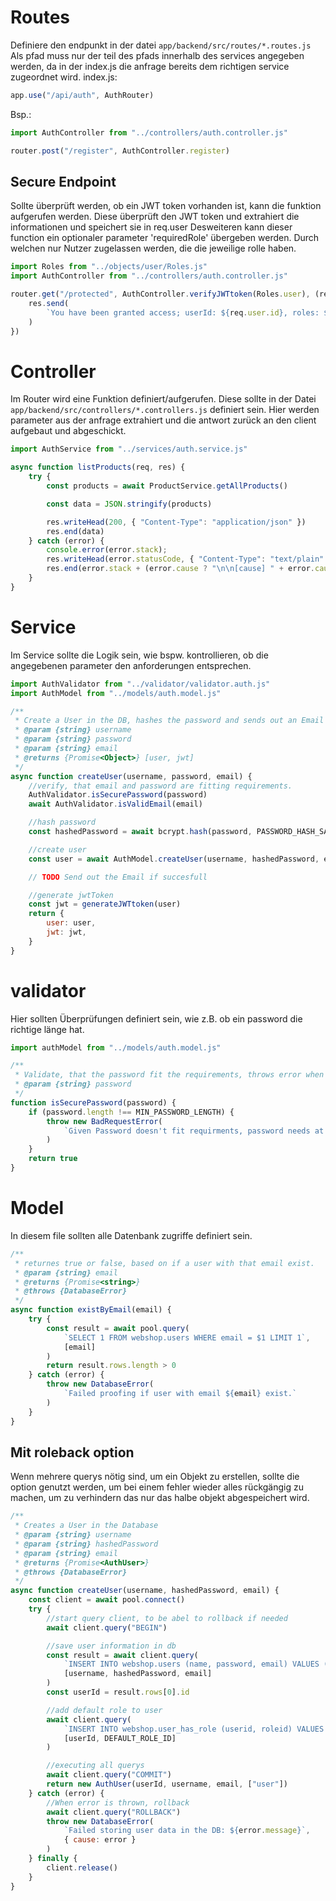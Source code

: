 # Routes
Definiere den endpunkt in der datei `app/backend/src/routes/*.routes.js`
Als pfad muss nur der teil des pfads innerhalb des services angegeben werden, da in der index.js die anfrage bereits dem richtigen service zugeordnet wird.
index.js:
```javascript
app.use("/api/auth", AuthRouter)
```
 
Bsp.:
```javascript
import AuthController from "../controllers/auth.controller.js"

router.post("/register", AuthController.register)
```

## Secure Endpoint
Sollte überprüft werden, ob ein JWT token vorhanden ist, kann die funktion aufgerufen werden. Diese überprüft den JWT token und extrahiert die informationen und speichert sie in req.user
Desweiteren kann dieser function ein optionaler parameter 'requiredRole' übergeben werden. Durch welchen nur Nutzer zugelassen werden, die die jeweilige rolle haben.

```javascript
import Roles from "../objects/user/Roles.js"
import AuthController from "../controllers/auth.controller.js"

router.get("/protected", AuthController.verifyJWTtoken(Roles.user), (req, res) => {
    res.send(
        `You have been granted access; userId: ${req.user.id}, roles: ${req.user.roles}`
    )
})
```

# Controller
Im Router wird eine Funktion definiert/aufgerufen. Diese sollte in der Datei `app/backend/src/controllers/*.controllers.js` definiert sein.
Hier werden parameter aus der anfrage extrahiert und die antwort zurück an den client aufgebaut und abgeschickt.
```javascript
import AuthService from "../services/auth.service.js"

async function listProducts(req, res) {
    try {
        const products = await ProductService.getAllProducts()

        const data = JSON.stringify(products)

        res.writeHead(200, { "Content-Type": "application/json" })
        res.end(data)
    } catch (error) {
        console.error(error.stack);
        res.writeHead(error.statusCode, { "Content-Type": "text/plain" });
        res.end(error.stack + (error.cause ? "\n\n[cause] " + error.cause : ""));
    }
}
```

# Service 
Im Service sollte die Logik sein, wie bspw. kontrollieren, ob die angegebenen parameter den anforderungen entsprechen.
```javascript
import AuthValidator from "../validator/validator.auth.js"
import AuthModel from "../models/auth.model.js"

/**
 * Create a User in the DB, hashes the password and sends out an Email
 * @param {string} username
 * @param {string} password
 * @param {string} email
 * @returns {Promise<Object>} [user, jwt]
 */
async function createUser(username, password, email) {
    //verify, that email and password are fitting requirements.
    AuthValidator.isSecurePassword(password)
    await AuthValidator.isValidEmail(email)

    //hash password
    const hashedPassword = await bcrypt.hash(password, PASSWORD_HASH_SALT)

    //create user
    const user = await AuthModel.createUser(username, hashedPassword, email)

    // TODO Send out the Email if succesfull

    //generate jwtToken
    const jwt = generateJWTtoken(user)
    return {
        user: user,
        jwt: jwt,
    }
}
```

# validator 
Hier sollten Überprüfungen definiert sein, wie z.B. ob ein password die richtige länge hat.
```javascript
import authModel from "../models/auth.model.js"

/**
 * Validate, that the password fit the requirements, throws error when not
 * @param {string} password
 */
function isSecurePassword(password) {
    if (password.length !== MIN_PASSWORD_LENGTH) {
        throw new BadRequestError(
            `Given Password doesn't fit requirments, password needs at least ${MIN_PASSWORD_LENGTH} Characters.`
        )
    }
    return true
}
```


# Model
In diesem file sollten alle Datenbank zugriffe definiert sein. 

```javascript
/**
 * returnes true or false, based on if a user with that email exist.
 * @param {string} email
 * @returns {Promise<string>}
 * @throws {DatabaseError}
 */
async function existByEmail(email) {
    try {
        const result = await pool.query(
            `SELECT 1 FROM webshop.users WHERE email = $1 LIMIT 1`,
            [email]
        )
        return result.rows.length > 0
    } catch (error) {
        throw new DatabaseError(
            `Failed proofing if user with email ${email} exist.`
        )
    }
}
```

## Mit roleback option
Wenn mehrere querys nötig sind, um ein Objekt zu erstellen, sollte die option genutzt werden, um bei einem fehler wieder alles rückgängig zu machen, um zu verhindern das nur das halbe objekt abgespeichert wird.
```javascript
/**
 * Creates a User in the Database
 * @param {string} username
 * @param {string} hashedPassword
 * @param {string} email
 * @returns {Promise<AuthUser>}
 * @throws {DatabaseError}
 */
async function createUser(username, hashedPassword, email) {
    const client = await pool.connect()
    try {
        //start query client, to be abel to rollback if needed
        await client.query("BEGIN")

        //save user information in db
        const result = await client.query(
            `INSERT INTO webshop.users (name, password, email) VALUES ($1, $2, $3) RETURNING id`,
            [username, hashedPassword, email]
        )
        const userId = result.rows[0].id

        //add default role to user
        await client.query(
            `INSERT INTO webshop.user_has_role (userid, roleid) VALUES ($1, $2)`,
            [userId, DEFAULT_ROLE_ID]
        )

        //executing all querys
        await client.query("COMMIT")
        return new AuthUser(userId, username, email, ["user"])
    } catch (error) {
        //When error is thrown, rollback
        await client.query("ROLLBACK")
        throw new DatabaseError(
            `Failed storing user data in the DB: ${error.message}`,
            { cause: error }
        )
    } finally {
        client.release()
    }
}
```
